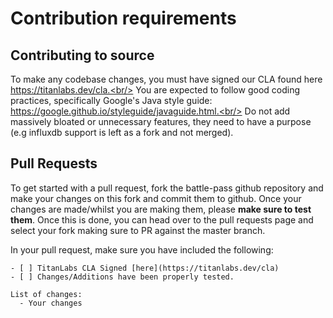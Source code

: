# Contribution requirements

## Contributing to source

To make any codebase changes, you must have signed our CLA found here https://titanlabs.dev/cla.<br/>
You are expected to follow good coding practices, specifically Google's Java style guide: https://google.github.io/styleguide/javaguide.html.<br/>
Do not add massively bloated or unnecessary features, they need to have a purpose (e.g influxdb support is left as a fork and not merged).

## Pull Requests

To get started with a pull request, fork the battle-pass github repository and make your changes on this fork and commit them to github.
Once your changes are made/whilst you are making them, please **make sure to test them**.
Once this is done, you can head over to the pull requests page and select your fork making sure to PR against the master branch.

In your pull request, make sure you have included the following:
```
- [ ] TitanLabs CLA Signed [here](https://titanlabs.dev/cla)
- [ ] Changes/Additions have been properly tested.

List of changes:
  - Your changes
```
